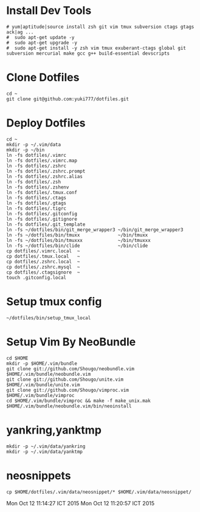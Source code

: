 # Install Dev Tools
    # yum|aptitude|source install zsh git vim tmux subversion ctags gtags ack|ag ...
    #  sudo apt-get update -y
    #  sudo apt-get upgrade -y
    #  sudo apt-get install -y zsh vim tmux exuberant-ctags global git subversion mercurial make gcc g++ build-essential devscripts

# Clone Dotfiles
    cd ~
    git clone git@github.com:yuki777/dotfiles.git

# Deploy Dotfiles
```
cd ~
mkdir -p ~/.vim/data
mkdir -p ~/bin
ln -fs dotfiles/.vimrc
ln -fs dotfiles/.vimrc.map
ln -fs dotfiles/.zshrc
ln -fs dotfiles/.zshrc.prompt
ln -fs dotfiles/.zshrc.alias
ln -fs dotfiles/.zsh
ln -fs dotfiles/.zshenv
ln -fs dotfiles/.tmux.conf
ln -fs dotfiles/.ctags
ln -fs dotfiles/.gtags
ln -fs dotfiles/.tigrc
ln -fs dotfiles/.gitconfig
ln -fs dotfiles/.gitignore
ln -fs dotfiles/.git_template
ln -fs ~/dotfiles/bin/git_merge_wrapper3 ~/bin/git_merge_wrapper3
ln -fs ~/dotfiles/bin/tmuxx              ~/bin/tmuxx
ln -fs ~/dotfiles/bin/tmuxxx             ~/bin/tmuxxx
ln -fs ~/dotfiles/bin/clide              ~/bin/clide
cp dotfiles/.vimrc.local  ~
cp dotfiles/.tmux.local   ~
cp dotfiles/.zshrc.local  ~
cp dotfiles/.zshrc.mysql  ~
cp dotfiles/.ctagsignore  ~
touch .gitconfig.local
```

# Setup tmux config
```
~/dotfiles/bin/setup_tmux_local
```

# Setup Vim By NeoBundle
```
cd $HOME
mkdir -p $HOME/.vim/bundle
git clone git://github.com/Shougo/neobundle.vim $HOME/.vim/bundle/neobundle.vim
git clone git://github.com/Shougo/unite.vim     $HOME/.vim/bundle/unite.vim
git clone git://github.com/Shougo/vimproc.vim   $HOME/.vim/bundle/vimproc
cd $HOME/.vim/bundle/vimproc && make -f make_unix.mak
$HOME/.vim/bundle/neobundle.vim/bin/neoinstall
```

# yankring,yanktmp
```
mkdir -p ~/.vim/data/yankring
mkdir -p ~/.vim/data/yanktmp
```

# neosnippets
```
cp $HOME/dotfiles/.vim/data/neosnippet/* $HOME/.vim/data/neosnippet/
```
Mon Oct 12 11:14:27 ICT 2015
Mon Oct 12 11:20:57 ICT 2015
